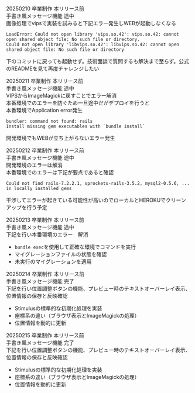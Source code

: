 20250210 卒業制作 本リリース前<br>
手書き風メッセージ機能 途中<br>
画像処理でvipsで実装を試みると下記エラー発生しWEBが起動しなくなる<br>
```
LoadError: Could not open library 'vips.so.42': vips.so.42: cannot open shared object file: No such file or directory.
Could not open library 'libvips.so.42': libvips.so.42: cannot open shared object file: No such file or directory
```
下のコミットに戻っても起動せず。技術面談で質問するも解決まで至らず。公式のREADMEを見て再度チャレンジしたい<br>

20250211 卒業制作 本リリース前<br>
手書き風メッセージ機能 途中<br>
VIPSからImageMagickに戻すことでエラー解消<br>
本番環境でのエラーを防ぐため一旦途中だがデプロイを行うと<br>
本番環境でApplication error発生<br>
```
bundler: command not found: rails
Install missing gem executables with `bundle install`
```
開発環境でもWEBが立ち上がらないエラー発生<br>

20250212 卒業制作 本リリース前<br>
手書き風メッセージ機能 途中<br>
開発環境のエラーは解消<br>
本番環境でのエラーは下記が要点であると確認<br>
```
Could not find rails-7.2.2.1, sprockets-rails-3.5.2, mysql2-0.5.6, ... in locally installed gems
```
干渉してエラーが起きている可能性が高いのでローカルとHEROKUでクリーンアップを行う予定<br>

20250213 卒業制作 本リリース前<br>
手書き風メッセージ機能 途中<br>
下記を行い本番環境のエラー　解消<br>
- `bundle exec`を使用して正確な環境でコマンドを実行
- マイグレーションファイルの状態を確認
- 未実行のマイグレーションを適用<br>


20250214 卒業制作 本リリース前<br>
手書き風メッセージ機能 完了<br>
下記を行い位置調整ボタンの機能、プレビュー時のテキストオーバーレイ表示、位置情報の保存と反映確認<br>
- Stimulusの標準的な初期化処理を実装
- 座標系の違い（ブラウザ表示とImageMagickの処理）
- 位置情報を動的に更新<br>

20250215 卒業制作 本リリース前<br>
手書き風メッセージ機能 完了<br>
下記を行い位置調整ボタンの機能、プレビュー時のテキストオーバーレイ表示、位置情報の保存と反映確認<br>
- Stimulusの標準的な初期化処理を実装
- 座標系の違い（ブラウザ表示とImageMagickの処理）
- 位置情報を動的に更新<br>